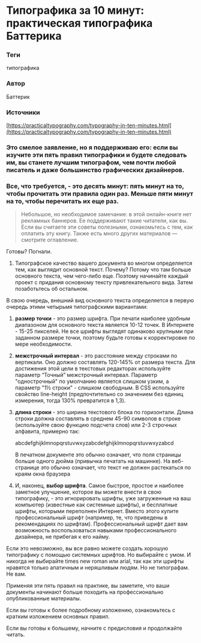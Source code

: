 # Типографика за 10 минут: практическая типографика Баттерика

### **Теги**

типографика

### **Автор**

Баттерик

### **Источники**

[https://practicaltypography.com/typography-in-ten-minutes.html](https://practicaltypography.com/typography-in-ten-minutes.html) 

### Это смелое заявление, но я поддерживаю его: если вы изучите эти пять правил типографики и будете следовать им, вы станете лучшим типографом, чем почти любой писатель и даже большинство графических дизайнеров.

### Все, что требуется, - это десять минут: пять минут на то, чтобы прочитать эти правила один раз. Меньше пяти минут на то, чтобы перечитать их еще раз.

> Небольшое, но необходимое замечание: в этой онлайн-книге нет рекламных баннеров. Ее поддерживают такие читатели, как вы. Если вы считаете эти советы полезными, ознакомьтесь с тем, как оплатить эту книгу. Также есть много других материалов — смотрите оглавление.
> 

Готовы? Погнали.

 

1. Типографское качество вашего документа во многом определяется тем, как выглядит основной текст. Почему? Потому что там больше основного текста, чем чего-либо еще. Поэтому начинайте каждый проект с придания основному тексту привлекательного вида. Затем позаботьтесь об остальном.

В свою очередь, внешний вид основного текста определяется в первую очередь этими четырьмя типографскими вариантами:

1. **размер точки** - это размер шрифта. При печати наиболее удобным диапазоном для основного текста является 10-12 точек. В Интернете - 15-25 пикселей. Не все шрифты выглядят одинаково крупными при заданном размере точки, поэтому будьте готовы к корректировке по мере необходимости.

1. **межстрочный интервал** - это расстояние между строками по вертикали. Оно должно составлять 120-145% от размера текста. Для достижения этой цели в текстовых редакторах используйте параметр “Точный” межстрочный интервал. Параметр "однострочный" по умолчанию является слишком узким, а параметр "1½ строки" - слишком свободным. В CSS используйте свойство line-height (предпочтительно со значением без единиц измерения, тогда 130% превратится в 1,3).
    
    
2. **длина строки** - это ширина текстового блока по горизонтали. Длина строки должна составлять в среднем 45-90 символов в строке (используйте свою функцию подсчета слов) или 2-3 строчных алфавита, примерно так:
    
    
    abcdefghijklmnopqrstuvwxyzabcdefghijklmnopqrstuvwxyzabcd
    
    В печатном документе это обычно означает, что поля страницы больше одного дюйма (привычка печатать на машинке). На веб-странице это обычно означает, что текст не должен растекаться по краям окна браузера
    

1. И, наконец, **выбор шрифта**. Самое быстрое, простое и наиболее заметное улучшение, которое вы можете внести в свою типографику, - это игнорировать шрифты, уже загруженные на ваш компьютер (известные как системные шрифты), и бесплатные шрифты, которыми переполнен Интернет. Вместо этого купите профессиональный шрифт (например, те, что приведены в рекомендациях по шрифтам). Профессиональный шрифт дает вам возможность воспользоваться навыками профессионального дизайнера, не прибегая к его найму.

Если это невозможно, вы все равно можете создать хорошую типографику с помощью системных шрифтов. Но выбирайте с умом. И никогда не выбирайте times new roman или arial, так как эти шрифты нравятся только апатичным и неряшливым людям. Но не типографам. Не вам.

Применяя эти пять правил на практике, вы заметите, что ваши документы начинают больше походить на профессионально опубликованные материалы.

Если вы готовы к более подробному изложению, ознакомьтесь с кратким изложением основных правил.

Если вы готовы к большему, начните с предисловия и продолжайте читать.
